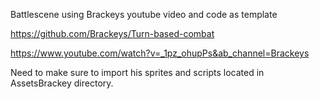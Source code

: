 Battlescene using Brackeys youtube video and code as template


https://github.com/Brackeys/Turn-based-combat


https://www.youtube.com/watch?v=_1pz_ohupPs&ab_channel=Brackeys

Need to make sure to import his sprites and scripts located in AssetsBrackey directory.
